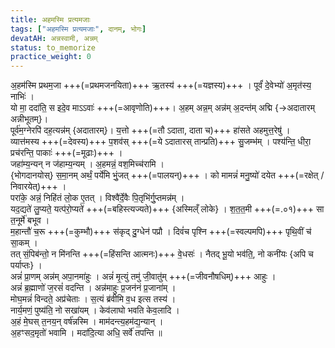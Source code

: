 ```yaml
---
title: अहमस्मि प्रत्यमजाः
tags: ["अहमस्मि प्रत्यमजाः", दानम्, भोगः]
devatAH: अन्नस्वामी, अन्नम्
status: to_memorize
practice_weight: 0
---
```

अ॒हम॑स्मि प्रथम॒जा +++(=प्रथमजनयिता)+++ ऋ॒तस्य॑ +++(=यज्ञस्य)+++ । पूर्वं॑ दे॒वेभ्यो॑ अ॒मृत॑स्य॒  नाभिः॑ ।  
यो मा॒ ददा॑ति॒ स इदे॒व माऽऽवाः॑ +++(=आवृणोति)+++। अ॒हम् अन्न॒म् अन्न॑म् अ॒दन्त॑म् अद्मि {→अदातारम् अन्नीभूतम्}।  
पूर्व॑म॒ग्नेरपि॑ दह॒त्यन्न॑म् {अदातारम्}। य॒त्तो +++(=तौ ऽदाता, दाता च)+++ हा॑सते अहमुत्त॒रेषु॑ ।  
व्यात्त॑मस्य +++(=देवस्य)+++  प॒शव॑स् +++(=ये ऽदातारस् तान्प्रति)+++ सु॒जम्भ॑म् । पश्य॑न्ति॒ धीरा॒ प्रच॑रन्ति॒ पाकाः॑ +++(=मूढाः)+++ ।  
जहा॑म्य॒न्यन् न ज॑हाम्य॒न्यम् । अ॒हमन्नं॒ वश॒मिच्च॑रामि ।  
{भोगदानयोस्} स॒मा॒नम् अर्थं॒ पर्ये॑मि भुं॒जत् +++(=पालयन्)+++ । को मामन्नं॑ मनु॒ष्यो॑ दयेत +++(=रक्षेत् / निवारयेत्)+++ ।  
परा॑के॒ अन्नं॒ निहि॑तं लो॒क ए॒तत् । विश्वै॑र्दे॒वैः पि॒तृभि॑र्गु॒प्तमन्न॑म् ।  
यद॒द्यते॑ लु॒प्यते॒ यत्प॑रो॒प्यते॑ +++(=बहिस्त्यज्यते)+++ {अस्मिल्ँ लोके} । श॒त॒त॒मी +++(=.०१)+++ सा त॒नूर्मे॑ बभूव ।  
म॒हान्तौ॑ च॒रू +++(=कुम्भौ)+++ स॑कृद् दु॒ग्धेन॑ पप्रौ । दिवं॑च पृश्नि +++(=स्वल्पमपि)+++ पृथि॒वीं च॑ सा॒कम् ।  
तत् सं॒पिब॑न्तो॒ न मि॑नन्ति +++(=हिंसन्ति आत्मनः)+++ वे॒धसः॑ । नैतद् भू॒यो भव॑ति॒, नो कनी॑यः {अपि च पर्याप्तः} ।  
अन्नं॑ प्रा॒णम् अन्न॑म् अपा॒नमा॑हुः । अन्नं॑ मृ॒त्युं तमु॑ जी॒वातु॑म् +++(=जीवनौषधिम्)+++ आहुः ।  
अन्नं॑ ब्र॒ह्माणो॑ ज॒रसं॑ वदन्ति । अन्न॑माहुः प्र॒जन॑नं प्र॒जाना॑म् ।  
मोघ॒मन्नं॑ विन्दते॒ अप्र॑चेताः । स॒त्यं ब्र॑वीमि व॒ध इत्स तस्य॑ ।  
नार्य॒मणं॒ पुष्य॑ति॒ नो सखा॑यम् । केव॑लाघो भवति केव॒लादि ।  
अ॒हं मे॒घस् त॒नय॒न् वर्ष॑न्नस्मि । माम॑दन्त्य॒हम॑द्य॒न्यान् ।  
अ॒हꣳसद॒मृतो॑ भवामि । मदा॑दि॒त्या अधि॒ सर्वे॑ तपन्ति ॥
